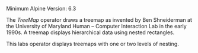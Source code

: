 Minimum Alpine Version: 6.3

The _TreeMap_ operator draws a treemap as invented by Ben Shneiderman at the University of Maryland Human – Computer Interaction Lab in the early 1990s. A treemap displays hierarchical data using nested rectangles.

This labs operator displays treemaps with one or two levels of nesting.